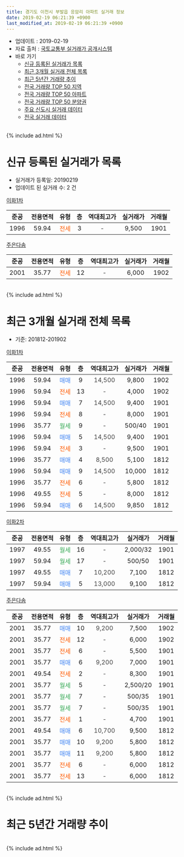 ```yaml
---
title: 경기도 이천시 부발읍 응암리 아파트 실거래 정보
date: 2019-02-19 06:21:39 +0900
last_modified_at: 2019-02-19 06:21:39 +0900
---
```


* 업데이트 : 2019-02-19
* 자료 출처 : [국토교통부 실거래가 공개시스템](http://rt.molit.go.kr)
* 바로 가기
    * [신규 등록된 실거래가 목록](#신규-등록된-실거래가-목록)
    * [최근 3개월 실거래 전체 목록](#최근-3개월-실거래-전체-목록)
    * [최근 5년간 거래량 추이](#최근-5년간-거래량-추이)
    * [전국 거래량 TOP 50 지역](https://inasie.github.io/apt-trade-info/최근-3개월-전국에서-가장-거래가-많이-발생한-지역)
    * [전국 거래량 TOP 50 아파트](https://inasie.github.io/apt-trade-info/최근-3개월-전국에서-가장-거래가-많이-발생한-아파트)
    * [전국 거래량 TOP 50 분양권](https://inasie.github.io/apt-trade-info/최근-3개월-전국에서-가장-거래가-많이-발생한-분양권)
    * [주요 신도시 실거래 데이터](https://inasie.github.io/apt-trade-info/주요-신도시)
    * [전국 실거래 데이터](https://inasie.github.io/apt-trade-info/전국)
<br>
{% include ad.html %}
<br>

# 신규 등록된 실거래가 목록
* 실거래가 등록일: 20190219
* 업데이트 된 실거래 수: 2 건


[이화1차](https://search.naver.com/search.naver?query=%EA%B2%BD%EA%B8%B0%EB%8F%84+%EC%9D%B4%EC%B2%9C%EC%8B%9C+%EB%B6%80%EB%B0%9C%EC%9D%8D+%EC%9D%91%EC%95%94%EB%A6%AC+%EC%9D%B4%ED%99%941%EC%B0%A8)

|준공|전용면적|유형|층|역대최고가|실거래가|거래월|
|:---:|:---:|:---:|:---:|:---:|:---:|:---:|
|1996|59.94|<span style="color:#ff5a00">전세</span>|3|<span style="color:#444444">-</span>|9,500|1901|

[주은다솜](https://search.naver.com/search.naver?query=%EA%B2%BD%EA%B8%B0%EB%8F%84+%EC%9D%B4%EC%B2%9C%EC%8B%9C+%EB%B6%80%EB%B0%9C%EC%9D%8D+%EC%9D%91%EC%95%94%EB%A6%AC+%EC%A3%BC%EC%9D%80%EB%8B%A4%EC%86%9C)

|준공|전용면적|유형|층|역대최고가|실거래가|거래월|
|:---:|:---:|:---:|:---:|:---:|:---:|:---:|
|2001|35.77|<span style="color:#ff5a00">전세</span>|12|<span style="color:#444444">-</span>|6,000|1902|


<br>
{% include ad.html %}
<br>

# 최근 3개월 실거래 전체 목록
* 기준: 201812-201902


[이화1차](https://search.naver.com/search.naver?query=%EA%B2%BD%EA%B8%B0%EB%8F%84+%EC%9D%B4%EC%B2%9C%EC%8B%9C+%EB%B6%80%EB%B0%9C%EC%9D%8D+%EC%9D%91%EC%95%94%EB%A6%AC+%EC%9D%B4%ED%99%941%EC%B0%A8)

|준공|전용면적|유형|층|역대최고가|실거래가|거래월|
|:---:|:---:|:---:|:---:|:---:|:---:|:---:|
|1996|59.94|<span style="color:#4285f3">매매</span>|9|<span style="color:#444444">14,500</span>|9,800|1902|
|1996|59.94|<span style="color:#ff5a00">전세</span>|13|<span style="color:#444444">-</span>|4,000|1902|
|1996|59.94|<span style="color:#4285f3">매매</span>|7|<span style="color:#444444">14,500</span>|9,400|1901|
|1996|59.94|<span style="color:#ff5a00">전세</span>|8|<span style="color:#444444">-</span>|8,000|1901|
|1996|35.77|<span style="color:#34a853">월세</span>|9|<span style="color:#444444">-</span>|500/40|1901|
|1996|59.94|<span style="color:#4285f3">매매</span>|5|<span style="color:#444444">14,500</span>|9,400|1901|
|1996|59.94|<span style="color:#ff5a00">전세</span>|3|<span style="color:#444444">-</span>|9,500|1901|
|1996|35.77|<span style="color:#4285f3">매매</span>|4|<span style="color:#444444">8,500</span>|5,100|1812|
|1996|59.94|<span style="color:#4285f3">매매</span>|9|<span style="color:#444444">14,500</span>|10,000|1812|
|1996|35.77|<span style="color:#ff5a00">전세</span>|6|<span style="color:#444444">-</span>|5,800|1812|
|1996|49.55|<span style="color:#ff5a00">전세</span>|5|<span style="color:#444444">-</span>|8,000|1812|
|1996|59.94|<span style="color:#4285f3">매매</span>|6|<span style="color:#444444">14,500</span>|9,850|1812|

[이화2차](https://search.naver.com/search.naver?query=%EA%B2%BD%EA%B8%B0%EB%8F%84+%EC%9D%B4%EC%B2%9C%EC%8B%9C+%EB%B6%80%EB%B0%9C%EC%9D%8D+%EC%9D%91%EC%95%94%EB%A6%AC+%EC%9D%B4%ED%99%942%EC%B0%A8)

|준공|전용면적|유형|층|역대최고가|실거래가|거래월|
|:---:|:---:|:---:|:---:|:---:|:---:|:---:|
|1997|49.55|<span style="color:#34a853">월세</span>|16|<span style="color:#444444">-</span>|2,000/32|1901|
|1997|59.94|<span style="color:#34a853">월세</span>|17|<span style="color:#444444">-</span>|500/50|1901|
|1997|49.55|<span style="color:#4285f3">매매</span>|7|<span style="color:#444444">10,200</span>|7,100|1812|
|1997|59.94|<span style="color:#4285f3">매매</span>|5|<span style="color:#444444">13,000</span>|9,100|1812|

[주은다솜](https://search.naver.com/search.naver?query=%EA%B2%BD%EA%B8%B0%EB%8F%84+%EC%9D%B4%EC%B2%9C%EC%8B%9C+%EB%B6%80%EB%B0%9C%EC%9D%8D+%EC%9D%91%EC%95%94%EB%A6%AC+%EC%A3%BC%EC%9D%80%EB%8B%A4%EC%86%9C)

|준공|전용면적|유형|층|역대최고가|실거래가|거래월|
|:---:|:---:|:---:|:---:|:---:|:---:|:---:|
|2001|35.77|<span style="color:#4285f3">매매</span>|10|<span style="color:#444444">9,200</span>|7,500|1902|
|2001|35.77|<span style="color:#ff5a00">전세</span>|12|<span style="color:#444444">-</span>|6,000|1902|
|2001|35.77|<span style="color:#ff5a00">전세</span>|6|<span style="color:#444444">-</span>|5,500|1901|
|2001|35.77|<span style="color:#4285f3">매매</span>|6|<span style="color:#444444">9,200</span>|7,000|1901|
|2001|49.54|<span style="color:#ff5a00">전세</span>|2|<span style="color:#444444">-</span>|8,300|1901|
|2001|35.77|<span style="color:#34a853">월세</span>|5|<span style="color:#444444">-</span>|2,500/20|1901|
|2001|35.77|<span style="color:#34a853">월세</span>|7|<span style="color:#444444">-</span>|500/35|1901|
|2001|35.77|<span style="color:#34a853">월세</span>|7|<span style="color:#444444">-</span>|500/35|1901|
|2001|35.77|<span style="color:#ff5a00">전세</span>|1|<span style="color:#444444">-</span>|4,700|1901|
|2001|49.54|<span style="color:#4285f3">매매</span>|6|<span style="color:#444444">10,700</span>|9,500|1812|
|2001|35.77|<span style="color:#4285f3">매매</span>|10|<span style="color:#444444">9,200</span>|5,800|1812|
|2001|35.77|<span style="color:#4285f3">매매</span>|11|<span style="color:#444444">9,200</span>|5,800|1812|
|2001|35.77|<span style="color:#ff5a00">전세</span>|6|<span style="color:#444444">-</span>|6,000|1812|
|2001|35.77|<span style="color:#ff5a00">전세</span>|13|<span style="color:#444444">-</span>|6,000|1812|


<br>
{% include ad.html %}
<br>

# 최근 5년간 거래량 추이


<div style="width:100%;">
    <canvas id="deal_progress" height="200"></canvas>
</div>

<script>
new Chart(document.getElementById("deal_progress"), {
    type: 'line',
    data: {
        labels: ['201402','201403','201404','201405','201406','201407','201408','201409','201410','201411','201412','201501','201502','201503','201504','201505','201506','201507','201508','201509','201510','201511','201512','201601','201602','201603','201604','201605','201606','201607','201608','201609','201610','201611','201612','201701','201702','201703','201704','201705','201706','201707','201708','201709','201710','201711','201712','201801','201802','201803','201804','201805','201806','201807','201808','201809','201810','201811','201812','201901','201902'],
        datasets: [{
            label: '매매',
            pointRadius: 1,
            data: [15, 10, 9, 17, 6, 6, 8, 6, 14, 12, 10, 13, 4, 18, 11, 10, 13, 9, 8, 12, 15, 3, 5, 10, 7, 6, 12, 3, 6, 9, 4, 7, 8, 7, 8, 8, 6, 11, 8, 4, 10, 13, 9, 10, 9, 10, 8, 9, 2, 8, 3, 5, 8, 3, 6, 2, 7, 1, 8, 3, 2],
            borderColor: "rgba(255, 201, 14, 1)",
            backgroundColor: "rgba(255, 201, 14, 0.5)",
            fill: false,
            lineTension: 0
        },{
            label: '전월세',
            pointRadius: 1,
            data: [23, 21, 15, 16, 16, 16, 20, 18, 24, 19, 12, 12, 11, 27, 28, 22, 17, 16, 18, 10, 22, 13, 9, 16, 12, 20, 21, 6, 8, 5, 9, 12, 24, 11, 13, 6, 7, 8, 15, 4, 16, 9, 13, 12, 16, 11, 6, 7, 5, 12, 14, 7, 9, 8, 12, 8, 7, 7, 4, 11, 2],
            borderColor: "rgba(0, 141, 185, 1)",
            backgroundColor: "rgba(0, 141, 185, 0.5)",
            fill: false,
            lineTension: 0
        }
        ]
    },
    options: {
        responsive: true,
        title: {
            display: false
        },
        tooltips: {
            mode: 'index',
            intersect: false
        },
        hover: {
            mode: 'nearest',
            intersect: true
        },
        scales: {
            xAxes: [{
                display: true,
                scaleLabel: {
                    display: true,
                    labelString: '년/월'
                }
            }],
            yAxes: [{
                display: true,
                ticks: {
                    suggestedMin: 0,
                },
                scaleLabel: {
                    display: true,
                    labelString: '실거래 수'
                }
            }]
        }
    }
});

</script>


<br>
{% include ad.html %}
<br>


